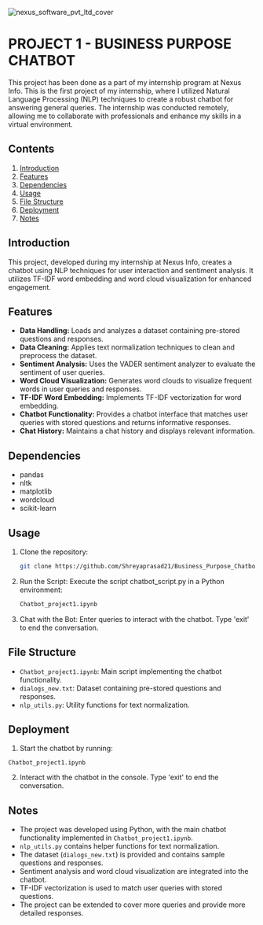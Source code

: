 ![nexus_software_pvt_ltd_cover](https://github.com/Shreyaprasad21/Project-3-AI-ML-Series-Multiple-Disease-Detection-system/assets/142075353/1e542e0d-2db0-41cb-99b7-d8f61c9da7cb)

# PROJECT 1 - BUSINESS PURPOSE CHATBOT
This project has been done as a part of my internship program at Nexus Info. This is the first project of my internship, where I utilized Natural Language Processing (NLP) techniques to create a robust chatbot for answering general queries. The internship was conducted remotely, allowing me to collaborate with professionals and enhance my skills in a virtual environment.

## Contents
1. [Introduction](#introduction)
2. [Features](#features)
3. [Dependencies](#dependencies)
4. [Usage](#usage)
5. [File Structure](#file-structure)                             
6. [Deployment](#deployment)
7. [Notes](#notes)          
            
## Introduction
This project, developed during my internship at Nexus Info, creates a chatbot using NLP techniques for user interaction and sentiment analysis. It utilizes TF-IDF word embedding and word cloud visualization for enhanced engagement.

## Features
- **Data Handling:** Loads and analyzes a dataset containing pre-stored questions and responses.
- **Data Cleaning:** Applies text normalization techniques to clean and preprocess the dataset.
- **Sentiment Analysis:** Uses the VADER sentiment analyzer to evaluate the sentiment of user queries.
- **Word Cloud Visualization:** Generates word clouds to visualize frequent words in user queries and responses.
- **TF-IDF Word Embedding:** Implements TF-IDF vectorization for word embedding.
- **Chatbot Functionality:** Provides a chatbot interface that matches user queries with stored questions and returns informative responses.
- **Chat History:** Maintains a chat history and displays relevant information.

## Dependencies
- pandas
- nltk
- matplotlib
- wordcloud
- scikit-learn

## Usage
1. Clone the repository:
   ```sh
   git clone https://github.com/Shreyaprasad21/Business_Purpose_Chatbot.git

2. Run the Script: Execute the script chatbot_script.py in a Python environment:
   ```sh
   Chatbot_project1.ipynb

3. Chat with the Bot: Enter queries to interact with the chatbot. Type 'exit' to end the conversation.
  
## File Structure
- `Chatbot_project1.ipynb`: Main script implementing the chatbot functionality.
- `dialogs_new.txt`: Dataset containing pre-stored questions and responses.
- `nlp_utils.py`: Utility functions for text normalization.

## Deployment

1. Start the chatbot by running:
  ```
  Chatbot_project1.ipynb
  ```

2. Interact with the chatbot in the console. Type 'exit' to end the conversation.

## Notes
- The project was developed using Python, with the main chatbot functionality implemented in `Chatbot_project1.ipynb`.
- `nlp_utils.py` contains helper functions for text normalization.
- The dataset (`dialogs_new.txt`) is provided and contains sample questions and responses.
- Sentiment analysis and word cloud visualization are integrated into the chatbot.
- TF-IDF vectorization is used to match user queries with stored questions.
- The project can be extended to cover more queries and provide more detailed responses.
